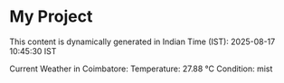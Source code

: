 # My Project

This content is dynamically generated in Indian Time (IST): 2025-08-17 10:45:30 IST


Current Weather in Coimbatore:
Temperature: 27.88 °C
Condition: mist
